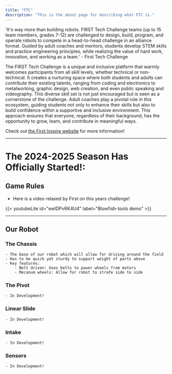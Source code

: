```yaml
---
title: "FTC"
description: "This is the about page for describing what FTC is."
---
```


'It's way more than building robots. FIRST Tech Challenge teams (up to 15 team members, grades 7-12) are challenged to design, build, program, and operate robots to compete in a head-to-head challenge in an alliance format. Guided by adult coaches and mentors, students develop STEM skills and practice engineering principles, while realizing the value of hard work, innovation, and working as a team.' - First Tech Challenge

The FIRST Tech Challenge is a unique and inclusive platform that warmly welcomes participants from all skill levels, whether technical or non-technical. It creates a nurturing space where both students and adults can contribute their existing talents, ranging from coding and electronics to metalworking, graphic design, web creation, and even public speaking and videography. This diverse skill set is not just encouraged but is seen as a cornerstone of the challenge. Adult coaches play a pivotal role in this ecosystem, guiding students not only to enhance their skills but also to build confidence within a supportive and inclusive environment. This approach ensures that everyone, regardless of their background, has the opportunity to grow, learn, and contribute in meaningful ways.

Check out [the First Inspire website](https://www.firstinspires.org/robotics/ftc) for more information!

---

# The 2024-2025 Season Has Officially Started!:

## Game Rules

- Here is a video relased by First on this years challenge!

{{< youtubeLite id="ewlDPvRK4U4" label="Blowfish-tools demo" >}}

---

## Our Robot

### The Chassis
    - The base of our robot which will allow for driving around the field
    - Has to be quick yet sturdy to support weight of parts above
    - Key features:
        - Belt driven: Uses belts to power wheels from motors
        - Mecanum wheels: Allow for robot to strafe side to side

<model-viewer src="https://modelviewer.dev/shared-assets/models/Astronaut.glb" 
              alt="Test Model"
              auto-rotate camera-controls
              style="width: 1000px; height: 1000px;">
</model-viewer>
<!-- <model-viewer src="chassisbig.glb" alt="Iteration 1 3D model"
              auto-rotate camera-controls
              camera-orbit="0deg 75deg 2m"
              camera-target="0m 0m 0m"
              field-of-view="45deg"
              style="width:100%; height: 500px;">
</model-viewer> -->

<model-viewer src="/chassissmall.glb" alt="Iteration 1 3D model"
              auto-rotate camera-controls
              camera-orbit="0deg 75deg 2m"
              camera-target="0m 0m 0m"
              field-of-view="45deg"
              style="width:100%; height: 500px;">
</model-viewer>


### The Pivot
    - In Development!

### Linear Slide
    - In Development!

### Intake
    - In Development!

### Sensors
    - In Development!



